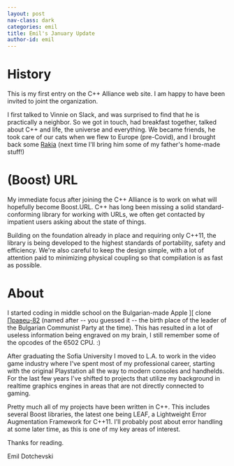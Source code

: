 ```yaml
---
layout: post
nav-class: dark
categories: emil
title: Emil's January Update
author-id: emil
---
```


# History

This is my first entry on the C++ Alliance web site. I am happy to have been invited to joint the organization.

I first talked to Vinnie on Slack, and was surprised to find that he is practically a neighbor. So we got in touch, had breakfast together, talked about C++ and life, the universe and everything. We became friends, he took care of our cats when we flew to Europe (pre-Covid), and I brought back some [Rakia](https://en.wikipedia.org/wiki/Rakia#Bulgaria) (next time I'll bring him some of my father's home-made stuff!)

# (Boost) URL

My immediate focus after joining the C++ Alliance is to work on what will hopefully become Boost.URL. C++ has long been missing a solid standard-conforming library for working with URLs, we often get contacted by impatient users asking about the state of things.

Building on the foundation already in place and requiring only C++11, the library is being developed to the highest standards of portability, safety and efficiency. We're also careful to keep the design simple, with a lot of attention paid to minimizing physical coupling so that compilation is as fast as possible.

# About

I started coding in middle school on the Bulgarian-made Apple ][ clone [Правец-82](https://www.zdnet.com/article/how-these-communist-era-apple-ii-clones-helped-shape-central-europes-it-sector/) (named after -- you guessed it -- the birth place of the leader of the Bulgarian Communist Party at the time).  This has resulted in a lot of useless information being engraved on my brain, I still remember some of the opcodes of the 6502 CPU. :)

After graduating the Sofia University I moved to L.A. to work in the video game industry where I've spent most of my professional career, starting with the original Playstation all the way to modern consoles and handhelds. For the last few years I've shifted to projects that utilize my background in realtime graphics engines in areas that are not directly connected to gaming.

Pretty much all of my projects have been written in C++. This includes several Boost libraries, the latest one being LEAF, a Lightweight Error Augmentation Framework for C++11. I'll probably post about error handling at some later time, as this is one of my key areas of interest.

Thanks for reading.

Emil Dotchevski
